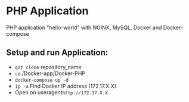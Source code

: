 # PHP Application

PHP application "hello-world" with NGINX, MySQL, Docker and Docker-compose

## Setup and run Application:

- `git clone` repository_name
- `cd` /Docker-app/Docker-PHP
- `docker-compose up -d`
- `ip -a` Find Docker IP address (172.17.X.X)
- Open on useragent`http://172.17.X.X`
